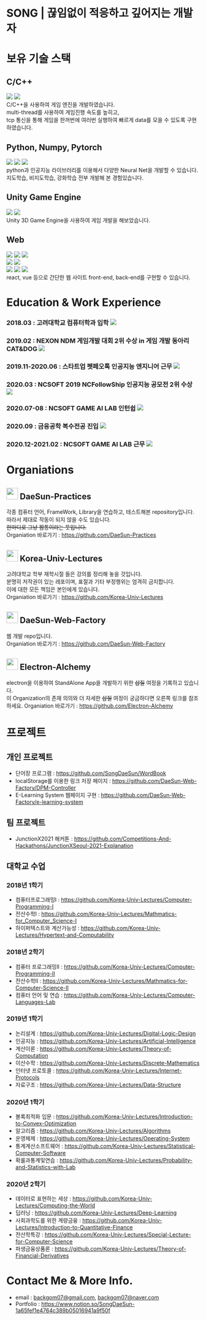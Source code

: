 # SONG | 끊임없이 적응하고 깊어지는 개발자
# 보유 기술 스택
## C/C++
<img src="https://img.shields.io/badge/C-A8B9CC?style=flat-square&logo=C&logoColor=white"/></a>
<img src="https://img.shields.io/badge/C%2B%2B-00599C?style=flat-square&logo=C%2B%2B&logoColor=white"/></a>
<br>
C/C++을 사용하여 게임 엔진을 개발하였습니다.  
multi-thread를 사용하여 게임진행 속도를 높히고,  
tcp 통신을 통해 게임을 한꺼번에 여러번 실행하여 빠르게 data를 모을 수 있도록 구현하였습니다.  

## Python, Numpy, Pytorch
<img src="https://img.shields.io/badge/Python-3766AB?style=flat-square&logo=Python&logoColor=white"/></a> 
<img src="https://img.shields.io/badge/PyTorch-EE4C2C?style=flat-square&logo=PyTorch&logoColor=white"/></a>
<img src="https://img.shields.io/badge/TensorFlow-FF6F00?style=flat-square&logo=TensorFlow&logoColor=white"/></a>
<br>
python과 인공지능 라이브러리를 이용해서 다양한 Neural Net을 개발할 수 있습니다.  
지도학습, 비지도학습, 강화학습 전부 개발해 본 경험있습니다.

## Unity Game Engine
<img src="https://img.shields.io/badge/Unity-000000?style=flat-square&logo=Unity&logoColor=white"/></a>
<img src="https://img.shields.io/badge/C%23-239120?style=flat-square&logo=C+Sharp&logoColor=white"/></a>
<br>
Unity 3D Game Engine을 사용하여 게임 개발을 해보았습니다.

## Web
<img src="https://img.shields.io/badge/HTML-E34F26?style=flat-square&logo=Html5&logoColor=white"/></a>
<img src="https://img.shields.io/badge/CSS-1572B6?style=flat-square&logo=CSS3&logoColor=white"/></a>
<img src="https://img.shields.io/badge/JavaScript-F7DF1E?style=flat-square&logo=JavaScript&logoColor=white"/></a>
<br>
<img src="https://img.shields.io/badge/React-61DAFB?style=flat-square&logo=React&logoColor=white"/></a>
<img src="https://img.shields.io/badge/Vue-4FC08D?style=flat-square&logo=Vue.js&logoColor=white"/></a>
<br>
<img src="https://img.shields.io/badge/SQLite-003B57?style=flat-square&logo=SQLite&logoColor=white"/></a>
<img src="https://img.shields.io/badge/MySQL-4479A1?style=flat-square&logo=MySQL&logoColor=white"/></a>
<img src="https://img.shields.io/badge/MongoDB-47A248?style=flat-square&logo=MongoDB&logoColor=white"/></a>
<br>
react, vue 등으로 간단한 웹 사이트 front-end, back-end를 구현할 수 있습니다.

# Education & Work Experience
<h3> 
  2018.03 : 고려대학교 컴퓨터학과 입학  
  <img src="https://img.shields.io/badge/Education-339933?style=flat-square&logo=&logoColor=white"/> 
</h3>

<h3> 
  2019.02 : NEXON NDM 게임개발 대회 2위 수상 in 게임 개발 동아리 CAT&DOG  
  <img src="https://img.shields.io/badge/Winning-993333?style=flat-square&logo=&logoColor=white"/> 
</h3>

<h3> 
  2019.11-2020.06 : 스타트업 펫페오톡 인공지능 엔지니어 근무 
  <img src="https://img.shields.io/badge/Work Experience-111199?style=flat-square&logo=&logoColor=white"/> 
</h3>

<h3> 
  2020.03 : NCSOFT 2019 NCFollowShip 인공지능 공모전 2위 수상 
  <img src="https://img.shields.io/badge/Winning-993333?style=flat-square&logo=&logoColor=white"/>
</h3>

<h3> 
  2020.07-08 : NCSOFT GAME AI LAB 인턴쉽 
  <img src="https://img.shields.io/badge/Work Experience-111199?style=flat-square&logo=&logoColor=white"/> 
</h3> 

<h3> 
  2020.09 : 금융공학 복수전공 진입 
  <img src="https://img.shields.io/badge/Education-339933?style=flat-square&logo=&logoColor=white"/>
</h3>

<h3> 
  2020.12-2021.02 : NCSOFT GAME AI LAB 근무 
  <img src="https://img.shields.io/badge/Work Experience-111199?style=flat-square&logo=&logoColor=white"/> 
</h3>


# Organiations
## <img src="https://avatars.githubusercontent.com/u/85984858?s=200&v=4" width="30"/></a> DaeSun-Practices 
각종 컴퓨터 언어, FrameWork, Library을 연습하고, 테스트해본 repository입니다.  
따라서 제대로 작동이 되지 않을 수도 있습니다.  
~~한마디로 그냥 짬통이라는 뜻입니다.~~  
Organiation 바로가기 : https://github.com/DaeSun-Practices

## <img src="https://avatars.githubusercontent.com/u/85986619?s=200&v=4" width="30"/></a> Korea-Univ-Lectures  
고려대학교 학부 재학시절 들은 강의를 정리해 놓을 것입니다.  
분명히 저작권이 있는 레포이며, 표절과 기타 부정행위는 엄격히 금지합니다.  
이에 대한 모든 책임은 본인에게 있습니다.  
Organiation 바로가기 : https://github.com/Korea-Univ-Lectures

## <img src="https://avatars.githubusercontent.com/u/85987255?s=200&v=4" width="30"/></a> DaeSun-Web-Factory  
웹 개발 repo입니다.  
Organiation 바로가기 : https://github.com/DaeSun-Web-Factory

## <img src="https://avatars.githubusercontent.com/u/85986962?s=200&v=4" width="30"/></a> Electron-Alchemy  
electron을 이용하여 StandAlone App을 개발하기 위한 ~~삽질~~ 여정을 기록하고 있습니다.  
이 Organization의 존재 의의와 더 자세한 ~~삽질~~ 여정이 궁금하다면 오른쪽 링크를 참조하세요.
Organiation 바로가기 : https://github.com/Electron-Alchemy


# 프로젝트
## 개인 프로젝트
- 단어장 프로그램 : https://github.com/SongDaeSun/WordBook
- localStorage를 이용한 링크 저장 페이지 : https://github.com/DaeSun-Web-Factory/DPM-Controller
- E-Learning System 웹페이지 구현 : https://github.com/DaeSun-Web-Factory/e-learning-system

## 팀 프로젝트
- JunctionX2021 해커톤 : https://github.com/Competitions-And-Hackathons/JunctionXSeoul-2021-Explanation

## 대학교 수업
### 2018년 1학기
- 컴퓨터프로그래밍I : https://github.com/Korea-Univ-Lectures/Computer-Programming-I
- 전산수학I : https://github.com/Korea-Univ-Lectures/Mathmatics-for_Computer_Science-I
- 하이퍼텍스트와 계산가능성 : https://github.com/Korea-Univ-Lectures/Hypertext-and-Computability

### 2018년 2학기
- 컴퓨터 프로그래밍II : https://github.com/Korea-Univ-Lectures/Computer-Programming-II
- 전산수학II : https://github.com/Korea-Univ-Lectures/Mathmatics-for-Computer-Science-II
- 컴퓨터 언어 및 연습 : https://github.com/Korea-Univ-Lectures/Computer-Languages-Lab

### 2019년 1학기
- 논리설계 : https://github.com/Korea-Univ-Lectures/Digital-Logic-Design
- 인공지능 : https://github.com/Korea-Univ-Lectures/Artificial-Intelligence
- 계산이론 : https://github.com/Korea-Univ-Lectures/Theory-of-Computation
- 이산수학 : https://github.com/Korea-Univ-Lectures/Discrete-Mathematics
- 인터넷 프로토콜 : https://github.com/Korea-Univ-Lectures/Internet-Protocols
- 자료구조 : https://github.com/Korea-Univ-Lectures/Data-Structure

### 2020년 1학기
- 볼록최적화 입문 : https://github.com/Korea-Univ-Lectures/Introduction-to-Convex-Optimization
- 알고리즘 : https://github.com/Korea-Univ-Lectures/Algorithms
- 운영체제 : https://github.com/Korea-Univ-Lectures/Operating-System
- 통계계산소프트웨어 : https://github.com/Korea-Univ-Lectures/Statistical-Computer-Software
- 확룰과통계및연습 : https://github.com/Korea-Univ-Lectures/Probability-and-Statistics-with-Lab

### 2020년 2학기
- 데이터로 표현하는 세상 : https://github.com/Korea-Univ-Lectures/Computing-the-World
- 딥러닝 : https://github.com/Korea-Univ-Lectures/Deep-Learning
- 사회과학도를 위한 계량금융 : https://github.com/Korea-Univ-Lectures/Introduction-to-Quantitative-Finance
- 전산학특강 : https://github.com/Korea-Univ-Lectures/Special-Lecture-for-Computer-Science
- 파생금융상품론 : https://github.com/Korea-Univ-Lectures/Theory-of-Financial-Derivatives

# Contact Me & More Info.
- email : backgom07@gmail.com, backgom07@naver.com  
- Portfolio : https://www.notion.so/SongDaeSun-1a65fef1e4764c389b05016941a9f50f
